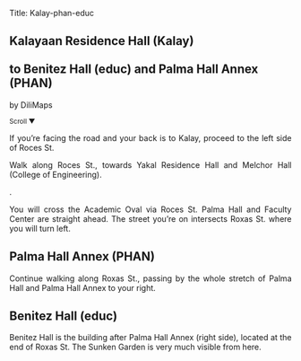Title: Kalay-phan-educ

<section id='cover' class='cover active'>
<h1> Kalayaan Residence Hall (Kalay) <br><br>to Benitez Hall (educ) and Palma Hall Annex (PHAN)</h1>
<p align='justify'>by DiliMaps </p>
<small class='scroll'>Scroll ▼</small>
</section>

<section id='kalay'>
<p align='justify'>If you’re facing the road and your back is to Kalay, proceed to the left side of Roces St.
</p>
</section>

<section id='engg'>
<p align='justify'>  Walk along Roces St., towards Yakal Residence Hall and Melchor Hall (College of Engineering).
</p>.
</section>

<section id='as'>
<p align='justify'>You will cross the Academic Oval via Roces St. Palma Hall and Faculty Center are straight ahead. The street you’re on intersects Roxas St. where you will turn left. 
</p>
</section>

<section id='phan'>
<h1>Palma Hall Annex (PHAN)</h1>
<p align='justify'>Continue walking along Roxas St., passing by the whole stretch of Palma Hall and Palma Hall Annex to your right.
</p>
</section>

<section id='educ'>
<h1>Benitez Hall (educ)</h1>
<p align='justify'>Benitez Hall is the building after Palma Hall Annex (right side), located at the end of Roxas St. The Sunken Garden is very much visible from here.
</p>
</section>